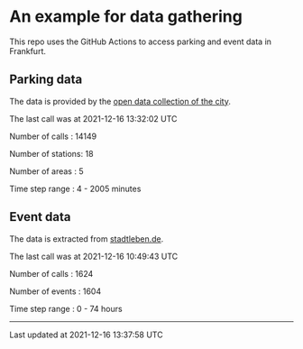 # An example for data gathering

This repo uses the GitHub Actions to access parking and event data in Frankfurt.

## Parking data
The data is provided by the [open data collection of the city](https://www.offenedaten.frankfurt.de/).

The last call was at 2021-12-16 13:32:02 UTC

Number of calls   : 14149

Number of stations:    18

Number of areas   :     5

Time step range   :     4 -  2005 minutes


## Event data
The data is extracted from [stadtleben.de](https://stadtleben.de/frankfurt/).

The last call was at 2021-12-16 10:49:43 UTC

Number of calls   : 1624

Number of events  : 1604

Time step range   :    0 -   74 hours


----

Last updated at 2021-12-16 13:37:58 UTC
